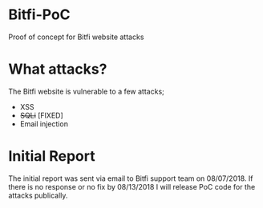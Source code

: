 # Bitfi-PoC
Proof of concept for Bitfi website attacks

# What attacks?

The Bitfi website is vulnerable to a few attacks;

  - XSS
  - ~~SQLi~~ [FIXED]
  - Email injection

# Initial Report

The initial report was sent via email to Bitfi support team on 08/07/2018. If there is no response or no fix by 08/13/2018 I will release PoC code for the attacks publically.